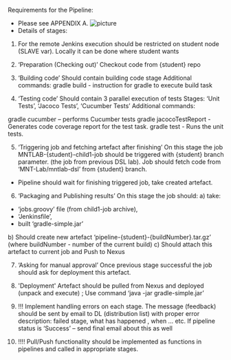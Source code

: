 Requirements for the Pipeline:
- Please see APPENDIX A.
![picture](https://image.ibb.co/m4A2Un/Screenshot_from_2018_03_27_16_08_55.png)
- Details of stages:

1) For the remote Jenkins execution should be restricted on student node (SLAVE var).
Locally it can be done where student wants
2) ‘Preparation (Checking out)’
Checkout code from {student} repo
3) ‘Building code’
 Should contain building code stage
Additional commands:
gradle build - instruction for gradle to execute build task
 
4)  ‘Testing code’
Should contain 3 parallel execution of tests
     Stages:  ‘Unit Tests’, ‘Jacoco Tests’, ‘Cucumber Tests’
Additional commands:
 
gradle cucumber – performs Cucumber tests
gradle jacocoTestReport - Generates code coverage report for the test task.
gradle test - Runs the unit tests.

5)  ‘Triggering job and fetching artefact after finishing’
On this stage the job MNTLAB-{student}-child1-job should be triggered with {student} branch parameter. (the job from previous DSL lab). Job should fetch code from ‘MNT-Lab/mntlab-dsl’ from {student} branch.
- Pipeline should wait for finishing triggered job, take created artefact.

6) ‘Packaging and Publishing results’
On this stage the job should:
a) take:
 -  ‘jobs.groovy’ file (from child1-job archive), 
- ‘Jenkinsfile’, 
- built ‘gradle-simple.jar’ 

b) Should create new artefact ‘pipeline-{student}-{buildNumber}.tar.gz’ (where buildNumber - number of the current build)
   c) Should attach this artefact to current job and Push to Nexus

7) ‘Asking for manual approval’
Once previous stage successful the job should ask for deployment this artefact.

8) 'Deployment'
Artefact should be pulled from Nexus and deployed (unpack and execute) ;
Use command ‘java -jar gradle-simple.jar’

9) !!! Implement handling  errors on each stage. The message (feedback) should be sent by email to DL (distribution list) with proper error description: failed stage, what has happened , when … etc. If pipeline status is ‘Success’ – send final email about this as well

10) !!!! Pull/Push functionality should be implemented as functions in pipelines and called in appropriate stages.
